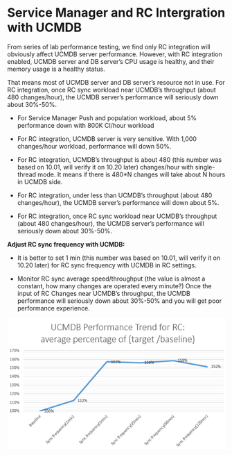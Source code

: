 # Service Manager and RC Intergration with UCMDB

From series of lab performance testing, we find only RC integration will obviously affect UCMDB server performance. However, with RC integration enabled, UCMDB server and DB server’s CPU usage is healthy, and their memory usage is a healthy status.

That means most of UCMDB server and DB server’s resource not in use. For RC integration, once RC sync workload near UCMDB’s throughput (about 480 changes/hour), the UCMDB server’s performance will seriously down about 30%-50%.

* For Service Manager Push and population workload, about 5% performance down with 800K CI/hour workload

* For RC integration, UCMDB server is very sensitive. With 1,000 changes/hour workload, performance will down 50%.

* For RC integration, UCMDB’s throughput is about 480 (this number was based on 10.01, will verify it on 10.20 later)
changes/hour with single-thread mode. It means if there is 480*N changes will take about N hours in UCMDB side.

* For RC integration, under less than UCMDB’s throughput (about 480 changes/hour), the UCMDB server’s performance
will down about 5%.

* For RC integration, once RC sync workload near UCMDB’s throughput (about 480 changes/hour), the UCMDB server’s
performance will seriously down about 30%-50%.

**Adjust RC sync frequency with UCMDB:**

* It is better to set 1 min (this number was based on 10.01, will verify it on 10.20 later) for RC sync frequency
with UCMDB in RC settings.

* Monitor RC sync average speed/throughput (the value is almost a constant, how many changes are operated every minute?)
Once the input of RC Changes near UCMDB’s throughput, the UCMDB performance will seriously down about 30%-50% and
you will get poor performance experience.

![](../images/sizing/rc_integration_performance.png)
